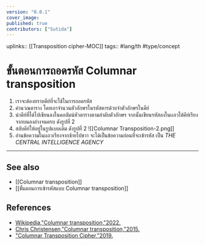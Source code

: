 ```yaml
---
version: "0.0.1"
cover_image:
published: true
contributors: ["Sutida"]
---
```

uplinks:: [[Transposition cipher-MOC]]
tags:: #lang/th #type/concept

# ขั้นตอนการถอดรหัส Columnar transposition
1. เราจะต้องทราบคีย์ที่จะใช้ในการถอดรหัส 
2. คำนวณตาราง โดยเอาจำนวนตัวอักษรในรหัสหารด้วยจำตัวอักษรในคีย์
3. นำคีย์ที่ได้ไปเขียนลงในคอลัมน์หัวตารางตามลำดับตัวอักษร จากนั้นเขียนรหัสลงในเเถวใต้คีย์เรียงจากบนลงล่างจนครบ ดังรูปที่ 2
4. สลับคีย์ให้อยู่ในรูปแบบเดิม ดังรูปที่ 2
![[Columnar Transposition-2.png]]
5. อ่านข้อความในเเถวเรียงจากซ้ายไปขวา จะได้เป็นข้อความก่อนที่จะเข้ารหัส เป็น *THE  CENTRAL INTELLIGENCE AGENCY*

---
## See also
- [[Columnar transposition]]
- [[ขั้นตอนการเข้ารหัสแบบ Columnar transposition]]
## References
- [Wikipedia,"Columnar transposition,"2022.](https://en.wikipedia.org/wiki/Transposition_cipher#Columnar_transposition)
- [Chris Christensen,"Columnar transposition,"2015.](https://www.nku.edu/~christensen/1402%20Columnar%20transposition.pdf)
- ["Columnar Transposition Cipher,"2019.](https://www.geeksforgeeks.org/columnar-transposition-cipher/)
